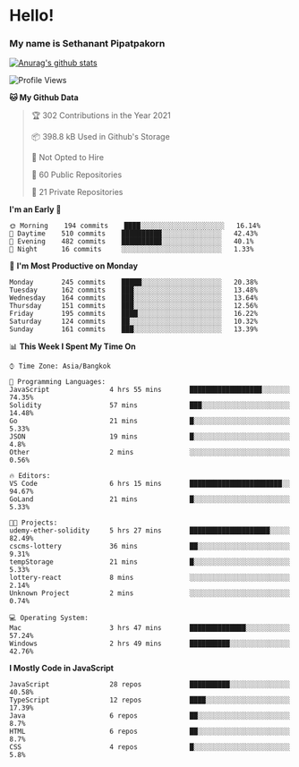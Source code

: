 # Hello!
### My name is Sethanant Pipatpakorn

[![Anurag's github stats](https://github-readme-stats.vercel.app/api?username=thetkpark&count_private=true&show_icons=true&theme=tokyonight)](https://github.com/anuraghazra/github-readme-stats)

<!--START_SECTION:waka-->
![Profile Views](http://img.shields.io/badge/Profile%20Views-1-blue)

**🐱 My Github Data** 

> 🏆 302 Contributions in the Year 2021
 > 
> 📦 398.8 kB Used in Github's Storage 
 > 
> 🚫 Not Opted to Hire
 > 
> 📜 60 Public Repositories 
 > 
> 🔑 21 Private Repositories  
 > 
**I'm an Early 🐤** 

```text
🌞 Morning    194 commits    ████░░░░░░░░░░░░░░░░░░░░░   16.14% 
🌆 Daytime    510 commits    ██████████░░░░░░░░░░░░░░░   42.43% 
🌃 Evening    482 commits    ██████████░░░░░░░░░░░░░░░   40.1% 
🌙 Night      16 commits     ░░░░░░░░░░░░░░░░░░░░░░░░░   1.33%

```
📅 **I'm Most Productive on Monday** 

```text
Monday       245 commits    █████░░░░░░░░░░░░░░░░░░░░   20.38% 
Tuesday      162 commits    ███░░░░░░░░░░░░░░░░░░░░░░   13.48% 
Wednesday    164 commits    ███░░░░░░░░░░░░░░░░░░░░░░   13.64% 
Thursday     151 commits    ███░░░░░░░░░░░░░░░░░░░░░░   12.56% 
Friday       195 commits    ████░░░░░░░░░░░░░░░░░░░░░   16.22% 
Saturday     124 commits    ██░░░░░░░░░░░░░░░░░░░░░░░   10.32% 
Sunday       161 commits    ███░░░░░░░░░░░░░░░░░░░░░░   13.39%

```


📊 **This Week I Spent My Time On** 

```text
⌚︎ Time Zone: Asia/Bangkok

💬 Programming Languages: 
JavaScript               4 hrs 55 mins       ██████████████████░░░░░░░   74.35% 
Solidity                 57 mins             ███░░░░░░░░░░░░░░░░░░░░░░   14.48% 
Go                       21 mins             █░░░░░░░░░░░░░░░░░░░░░░░░   5.33% 
JSON                     19 mins             █░░░░░░░░░░░░░░░░░░░░░░░░   4.8% 
Other                    2 mins              ░░░░░░░░░░░░░░░░░░░░░░░░░   0.56%

🔥 Editors: 
VS Code                  6 hrs 15 mins       ███████████████████████░░   94.67% 
GoLand                   21 mins             █░░░░░░░░░░░░░░░░░░░░░░░░   5.33%

🐱‍💻 Projects: 
udemy-ether-solidity     5 hrs 27 mins       ████████████████████░░░░░   82.49% 
cscms-lottery            36 mins             ██░░░░░░░░░░░░░░░░░░░░░░░   9.31% 
tempStorage              21 mins             █░░░░░░░░░░░░░░░░░░░░░░░░   5.33% 
lottery-react            8 mins              ░░░░░░░░░░░░░░░░░░░░░░░░░   2.14% 
Unknown Project          2 mins              ░░░░░░░░░░░░░░░░░░░░░░░░░   0.74%

💻 Operating System: 
Mac                      3 hrs 47 mins       ██████████████░░░░░░░░░░░   57.24% 
Windows                  2 hrs 49 mins       ██████████░░░░░░░░░░░░░░░   42.76%

```

**I Mostly Code in JavaScript** 

```text
JavaScript               28 repos            ██████████░░░░░░░░░░░░░░░   40.58% 
TypeScript               12 repos            ████░░░░░░░░░░░░░░░░░░░░░   17.39% 
Java                     6 repos             ██░░░░░░░░░░░░░░░░░░░░░░░   8.7% 
HTML                     6 repos             ██░░░░░░░░░░░░░░░░░░░░░░░   8.7% 
CSS                      4 repos             █░░░░░░░░░░░░░░░░░░░░░░░░   5.8%

```



<!--END_SECTION:waka-->
